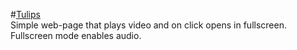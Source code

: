 #[Tulips](https://burdiuz.github.io/web-tulips-video/)  
Simple web-page that plays video and on click opens in fullscreen. Fullscreen mode enables audio.  
